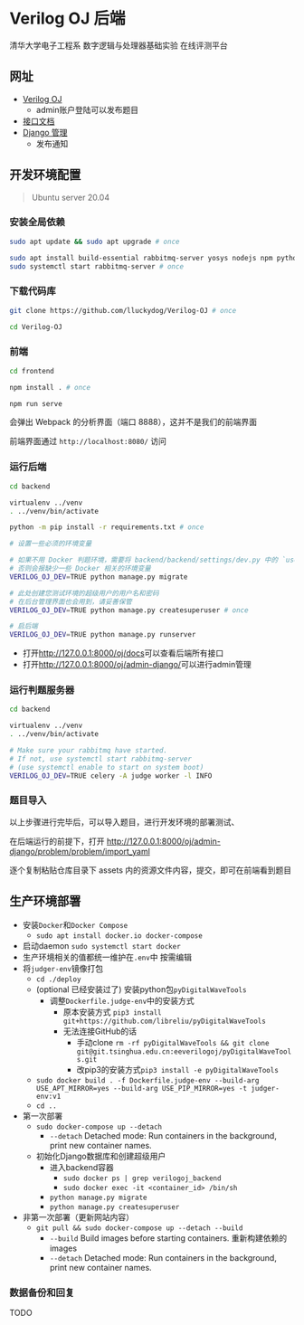 # Verilog OJ 后端

清华大学电子工程系 数字逻辑与处理器基础实验 在线评测平台

## 网址

- [Verilog OJ](http://166.111.223.67/oj/)
    - admin账户登陆可以发布题目
- [接口文档](http://166.111.223.67/oj/api/docs/)
- [Django 管理](http://166.111.223.67/oj/admin-django/)
    - 发布通知

## 开发环境配置

> Ubuntu server 20.04

### 安装全局依赖

```sh
sudo apt update && sudo apt upgrade # once

sudo apt install build-essential rabbitmq-server yosys nodejs npm python3-virtualenv # once
sudo systemctl start rabbitmq-server # once
```

### 下载代码库

```sh
git clone https://github.com/lluckydog/Verilog-OJ # once

cd Verilog-OJ
```

### 前端

```sh
cd frontend
```


```sh
npm install . # once
```

```sh
npm run serve
```

会弹出 Webpack 的分析界面（端口 8888），这并不是我们的前端界面

前端界面通过 `http://localhost:8080/` 访问

### 运行后端

```sh
cd backend
```

```sh
virtualenv ../venv
. ../venv/bin/activate

python -m pip install -r requirements.txt # once
```

```sh
# 设置一些必须的环境变量

# 如果不用 Docker 判题环境，需要将 backend/backend/settings/dev.py 中的 `use_docker` 修改为False
# 否则会报缺少一些 Docker 相关的环境变量
VERILOG_OJ_DEV=TRUE python manage.py migrate

# 此处创建您测试环境的超级用户的用户名和密码
# 在后台管理界面也会用到，请妥善保管
VERILOG_OJ_DEV=TRUE python manage.py createsuperuser # once

# 启后端
VERILOG_OJ_DEV=TRUE python manage.py runserver
```

- 打开<http://127.0.0.1:8000/oj/docs>可以查看后端所有接口
- 打开<http://127.0.0.1:8000/oj/admin-django/>可以进行admin管理

### 运行判题服务器

```sh
cd backend
```

```sh
virtualenv ../venv
. ../venv/bin/activate

# Make sure your rabbitmq have started.
# If not, use systemctl start rabbitmq-server
# (use systemctl enable to start on system boot)
VERILOG_OJ_DEV=TRUE celery -A judge worker -l INFO
```

### 题目导入

以上步骤进行完毕后，可以导入题目，进行开发环境的部署测试、

在后端运行的前提下，打开 http://127.0.0.1:8000/oj/admin-django/problem/problem/import_yaml

逐个复制粘贴仓库目录下 assets 内的资源文件内容，提交，即可在前端看到题目

## 生产环境部署

- 安装`Docker`和`Docker Compose`
    - `sudo apt install docker.io docker-compose`
- 启动daemon `sudo systemctl start docker`
- 生产环境相关的值都统一维护在`.env`中 按需编辑
- 将`judger-env`镜像打包
    - `cd ./deploy`
    - (optional 已经安装过了) 安装python包`pyDigitalWaveTools`
        - 调整`Dockerfile.judge-env`中的安装方式
            - 原本安装方式 `pip3 install git+https://github.com/libreliu/pyDigitalWaveTools`
            - 无法连接GitHub的话
                - 手动clone `rm -rf pyDigitalWaveTools && git clone git@git.tsinghua.edu.cn:eeverilogoj/pyDigitalWaveTools.git`
                - 改pip3的安装方式`pip3 install -e pyDigitalWaveTools`
    -  `sudo docker build . -f Dockerfile.judge-env --build-arg USE_APT_MIRROR=yes --build-arg USE_PIP_MIRROR=yes -t judger-env:v1`
   - `cd ..`
- 第一次部署
    - `sudo docker-compose up --detach`
        - `--detach` Detached mode: Run containers in the background, print new container names.
    - 初始化Django数据库和创建超级用户
        - 进入backend容器
            - `sudo docker ps | grep verilogoj_backend`
            - `sudo docker exec -it <container_id> /bin/sh`
        - `python manage.py migrate`
        - `python manage.py createsuperuser`
- 非第一次部署（更新网站内容）
    - `git pull && sudo docker-compose up --detach --build`
        - `--build` Build images before starting containers. 重新构建依赖的images
        - `--detach` Detached mode: Run containers in the background, print new container names.

### 数据备份和回复

TODO
